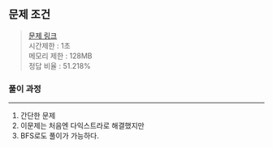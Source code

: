 ## 문제 조건
> <a href = "https://www.acmicpc.net/problem/2644"> 문제 링크 </a>  
> 시간제한 : 1초  
> 메모리 제한 : 128MB  
> 정답 비율 : 51.218%

### 풀이 과정
---
1. 간단한 문제
2. 이문제는 처음엔 다익스트라로 해결했지만
3. BFS로도 풀이가 가능하다.
